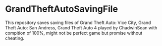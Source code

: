 # GrandTheftAutoSavingFile
This repository saves saving files of Grand Theft Auto: Vice City, Grand Theft Auto: San Andress, Grand Theft Auto 4 played by ChadwinSean with compition of 100%, might not be perfect game but promise without cheating.

